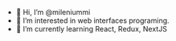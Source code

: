 - 👋 Hi, I’m @mileniummi
- 👀 I’m interested in web interfaces programing.
- 🌱 I’m currently learning React, Redux, NextJS

<!---
mileniummi/mileniummi is a ✨ special ✨ repository because its `README.md` (this file) appears on your GitHub profile.
You can click the Preview link to take a look at your changes.
--->
